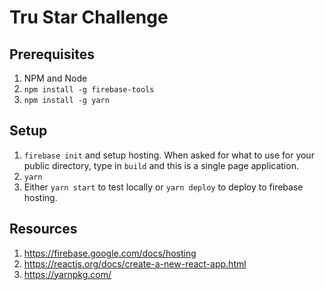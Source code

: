 # Tru Star Challenge

## Prerequisites

1. NPM and Node
2. `npm install -g firebase-tools`
3. `npm install -g yarn`

## Setup

1. `firebase init` and setup hosting. When asked for what to use for your public directory, type in `build` and this is a single page application.
2. `yarn`
3. Either `yarn start` to test locally or `yarn deploy` to deploy to firebase hosting.

## Resources

1. https://firebase.google.com/docs/hosting
2. https://reactjs.org/docs/create-a-new-react-app.html
3. https://yarnpkg.com/
